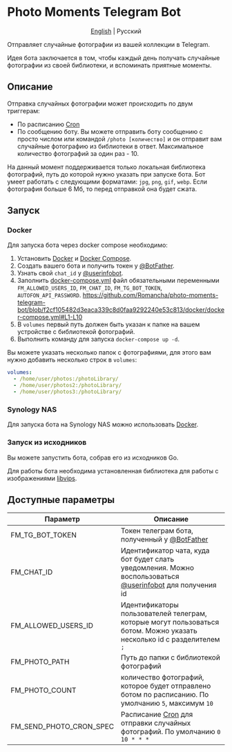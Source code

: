 # Photo Moments Telegram Bot

<p align="center">
  <a href="https://github.com/Romancha/photo-moments-telegram-bot#photo-moments-telegram-bot">English</a> |
  <span>Русский</span>
</p>

Отправляет случайные фотографии из вашей коллекции в Telegram.

Идея бота заключается в том, чтобы каждый день получать случайные фотографии из своей библиотеки, и вспоминать приятные
моменты.

## Описание

Отправка случайных фотографии может происходить по двум триггерам:

- По расписанию [Cron](https://en.wikipedia.org/wiki/Cron)
- По сообщению боту. Вы можете отправить боту сообщению с просто числом или командой ``/photo [количество]`` и он
  отправит вам случайные фотографию из библиотеки в
  ответ. Максимальное количество фотографий за один раз - 10.

На данный момент поддерживается только локальная библиотека фотографий, путь до которой нужно указать при запуске бота.
Бот умеет работать с следующими форматами: ``jpg``, ``png``, ``gif``, ``webp``.
Если фотография больше 6 Мб, то перед отправкой она будет сжата.

## Запуск

### Docker

Для запуска бота через docker compose необходимо:

1. Установить [Docker](https://docs.docker.com/get-docker/)
   и [Docker Compose](https://docs.docker.com/compose/install/).
2. Создать вашего бота и получить токен у [@BotFather](https://t.me/BotFather).
3. Узнать свой `chat_id` у [@userinfobot](https://t.me/userinfobot).
4. Заполнить [docker-compose.yml](/docker/docker-compose.yml) файл обязательными
   переменными ``FM_ALLOWED_USERS_ID``, ``FM_CHAT_ID``, ``FM_TG_BOT_TOKEN``, ``AUTOFON_API_PASSWORD``.
   https://github.com/Romancha/photo-moments-telegram-bot/blob/f2cf105482d3eaca339c8d0faa9292240e53c813/docker/docker-compose.yml#L1-L10
5. В ``volumes`` первый путь должен быть указан к папке на вашем устройстве c библиотекой фотографий.
6. Выполнить команду для запуска ``docker-compose up -d``.

Вы можете указать несколько папок с фотографиями, для этого вам нужно добавить несколько строк в ``volumes``:

```yaml
volumes:
  - /home/user/photos:/photoLibrary/
  - /home/user/photos2:/photoLibrary/
  - /home/user/photos3:/photoLibrary/
```

### Synology NAS

Для запуска бота на Synology NAS можно использовать [Docker](https://www.synology.com/en-global/dsm/packages/Docker).

### Запуск из исходников

Вы можете запустить бота, собрав его из исходников Go.

Для работы бота необходима установленная библиотека для работы с изображениями [libvips](https://www.libvips.org/).

## Доступные параметры

| Параметр                | Описание                                                                                                                              |
|-------------------------|---------------------------------------------------------------------------------------------------------------------------------------|
| FM_TG_BOT_TOKEN         | Токен телеграм бота, полученный у [@BotFather](https://t.me/BotFather)                                                                |
| FM_CHAT_ID              | Идентификатор чата, куда бот будет слать уведомления. Можно воспользоваться [@userinfobot](https://t.me/userinfobot) для получения id |
| FM_ALLOWED_USERS_ID     | Идентификаторы пользователей телеграм, которые могут пользоваться ботом. Можно указать несколько id с разделителем ``;``              |
| FM_PHOTO_PATH           | Путь до папки с библиотекой фотографий                                                                                                |
| FM_PHOTO_COUNT          | количество фотографий, которое будет отправлено ботом по расписанию. По умолчанию ``5``, максимум ``10``                              |
| FM_SEND_PHOTO_CRON_SPEC | Расписание [Cron](https://en.wikipedia.org/wiki/Cron) для отправки случайных фотографий. По умолчанию ``0 10 * * *``                  |
